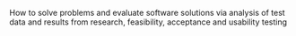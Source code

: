 How to solve problems and evaluate software solutions via analysis of test data and results from research, feasibility, acceptance and usability testing